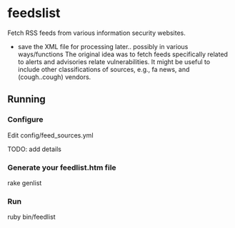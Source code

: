 # feedslist #

Fetch RSS feeds from various information security websites.
- save the XML file for processing later.. possibly in various ways/functions
The original idea was to fetch feeds specifically related to alerts and advisories relate
vulnerabilities. It might be useful to include other classifications of sources, e.g., fa
news, and (cough..cough) vendors. 


## Running ##

### Configure ###

Edit config/feed_sources.yml

TODO: add details

### Generate your feedlist.htm file ###

  rake genlist

### Run ###

  ruby bin/feedlist
